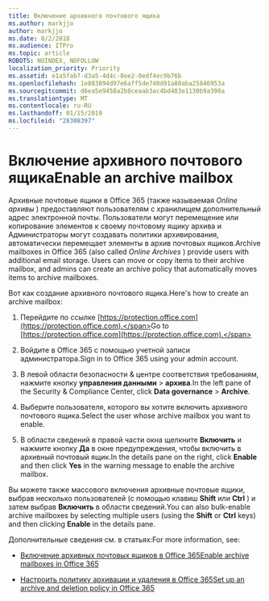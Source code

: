 ```yaml
---
title: Включение архивного почтового ящика
ms.author: markjjo
author: markjjo
ms.date: 8/2/2018
ms.audience: ITPro
ms.topic: article
ROBOTS: NOINDEX, NOFOLLOW
localization_priority: Priority
ms.assetid: e1a5fab7-d3a5-4d4c-8ee2-0edf4ec9b76b
ms.openlocfilehash: 1e883894d97e6aff5de740d91a80aba25846953a
ms.sourcegitcommit: d6ea5e9458a2b8ceaab3ac4bd483e1130b9a398a
ms.translationtype: MT
ms.contentlocale: ru-RU
ms.lasthandoff: 01/15/2019
ms.locfileid: "28308397"
---
```

# <a name="enable-an-archive-mailbox"></a><span data-ttu-id="65ebf-102">Включение архивного почтового ящика</span><span class="sxs-lookup"><span data-stu-id="65ebf-102">Enable an archive mailbox</span></span>

<span data-ttu-id="65ebf-p101">Архивные почтовые ящики в Office 365 (также называемая *Online архивы* ) предоставляют пользователям с хранилищем дополнительный адрес электронной почты. Пользователи могут перемещение или копирование элементов к своему почтовому ящику архива и Администраторы могут создавать политики архивирования, автоматически перемещает элементы в архив почтовых ящиков.</span><span class="sxs-lookup"><span data-stu-id="65ebf-p101">Archive mailboxes in Office 365 (also called  *Online Archives*  ) provide users with additional email storage. Users can move or copy items to their archive mailbox, and admins can create an archive policy that automatically moves items to archive mailboxes.</span></span> 
  
<span data-ttu-id="65ebf-105">Вот как создание архивного почтового ящика.</span><span class="sxs-lookup"><span data-stu-id="65ebf-105">Here's how to create an archive mailbox:</span></span>
  
1. <span data-ttu-id="65ebf-106">Перейдите по ссылке [https://protection.office.com](https://protection.office.com).</span><span class="sxs-lookup"><span data-stu-id="65ebf-106">Go to [https://protection.office.com](https://protection.office.com).</span></span>
    
2. <span data-ttu-id="65ebf-107">Войдите в Office 365 с помощью учетной записи администратора.</span><span class="sxs-lookup"><span data-stu-id="65ebf-107">Sign in to Office 365 using your admin account.</span></span>
    
3. <span data-ttu-id="65ebf-108">В левой области безопасности &amp; центре соответствия требованиям, нажмите кнопку **управления данными** \> **архива**.</span><span class="sxs-lookup"><span data-stu-id="65ebf-108">In the left pane of the Security &amp; Compliance Center, click **Data governance** \> **Archive**.</span></span>
    
4. <span data-ttu-id="65ebf-109">Выберите пользователя, которого вы хотите включить архивного почтового ящика.</span><span class="sxs-lookup"><span data-stu-id="65ebf-109">Select the user whose archive mailbox you want to enable.</span></span>
    
5. <span data-ttu-id="65ebf-110">В области сведений в правой части окна щелкните **Включить** и нажмите кнопку **Да** в окне предупреждения, чтобы включить в архивный почтовый ящик.</span><span class="sxs-lookup"><span data-stu-id="65ebf-110">In the details pane on the right, click **Enable** and then click **Yes** in the warning message to enable the archive mailbox.</span></span> 
    
<span data-ttu-id="65ebf-111">Вы можете также массового включения архивные почтовые ящики, выбрав несколько пользователей (с помощью клавиш **Shift** или **Ctrl** ) и затем выбрав **Включить** в области сведений.</span><span class="sxs-lookup"><span data-stu-id="65ebf-111">You can also bulk-enable archive mailboxes by selecting multiple users (using the **Shift** or **Ctrl** keys) and then clicking **Enable** in the details pane.</span></span> 
  
<span data-ttu-id="65ebf-112">Дополнительные сведения см. в статьях:</span><span class="sxs-lookup"><span data-stu-id="65ebf-112">For more information, see:</span></span>
  
- [<span data-ttu-id="65ebf-113">Включение архивных почтовых ящиков в Office 365</span><span class="sxs-lookup"><span data-stu-id="65ebf-113">Enable archive mailboxes in Office 365</span></span>](https://support.office.com/article/enable-archive-mailboxes-in-the-office-365-security-compliance-center-268a109e-7843-405b-bb3d-b9393b2342ce)
    
- [<span data-ttu-id="65ebf-114">Настроить политику архивации и удаления в Office 365</span><span class="sxs-lookup"><span data-stu-id="65ebf-114">Set up an archive and deletion policy in Office 365</span></span>](https://support.office.com/article/Set-up-an-archive-and-deletion-policy-for-mailboxes-in-your-Office-365-organization-ec3587e4-7b4a-40fb-8fb8-8aa05aeae2ce)
    

